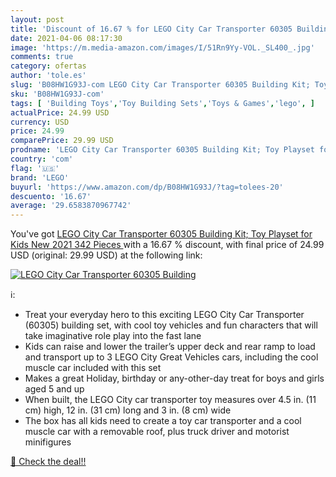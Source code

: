 ```yaml
---
layout: post
title: 'Discount of 16.67 % for LEGO City Car Transporter 60305 Building'
date: 2021-04-06 08:17:30
image: 'https://m.media-amazon.com/images/I/51Rn9Yy-VOL._SL400_.jpg'
comments: true
category: ofertas
author: 'tole.es'
slug: 'B08HW1G93J-com LEGO City Car Transporter 60305 Building Kit; Toy Playset...'
sku: 'B08HW1G93J-com'
tags: [ 'Building Toys','Toy Building Sets','Toys & Games','lego', ]
actualPrice: 24.99 USD
currency: USD
price: 24.99
comparePrice: 29.99 USD
prodname: 'LEGO City Car Transporter 60305 Building Kit; Toy Playset for Kids  New 2021  342 Pieces '
country: 'com'
flag: '🇺🇸'
brand: 'LEGO'
buyurl: 'https://www.amazon.com/dp/B08HW1G93J/?tag=tolees-20'
descuento: '16.67'
average: '29.6583870967742'
---
```


You've got [LEGO City Car Transporter 60305 Building Kit; Toy Playset for Kids  New 2021  342 Pieces ](https://www.amazon.com/dp/B08HW1G93J/?tag=tolees-20) with a  16.67 % discount, with final price of 24.99 USD (original: 29.99 USD) at the following link:

[![LEGO City Car Transporter 60305 Building](https://m.media-amazon.com/images/I/51Rn9Yy-VOL._SL400_.jpg)](https://www.amazon.com/dp/B08HW1G93J/?tag=tolees-20)

ℹ️:

- Treat your everyday hero to this exciting LEGO City Car Transporter (60305) building set, with cool toy vehicles and fun characters that will take imaginative role play into the fast lane
- Kids can raise and lower the trailer’s upper deck and rear ramp to load and transport up to 3 LEGO City Great Vehicles cars, including the cool muscle car included with this set
- Makes a great Holiday, birthday or any-other-day treat for boys and girls aged 5 and up
- When built, the LEGO City car transporter toy measures over 4.5 in. (11 cm) high, 12 in. (31 cm) long and 3 in. (8 cm) wide
- The box has all kids need to create a toy car transporter and a cool muscle car with a removable roof, plus truck driver and motorist minifigures

[🛒 Check the deal!!](https://www.amazon.com/dp/B08HW1G93J/?tag=tolees-20)
